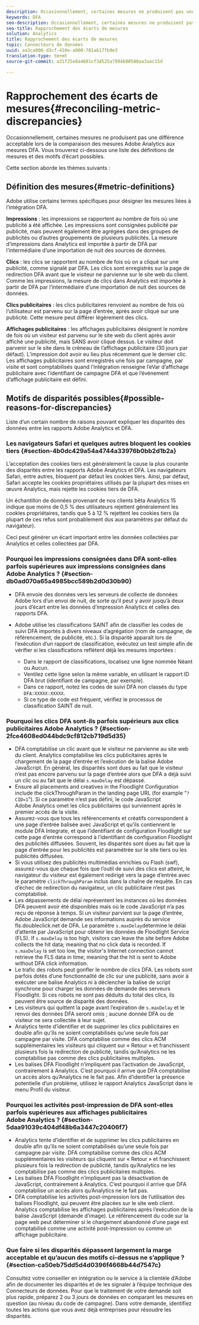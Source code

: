 ```yaml
---
description: Occasionnellement, certaines mesures ne produisent pas une différence acceptable lors de la comparaison des mesures Adobe Analytics aux mesures DFA. Vous trouverez ci-dessous une liste des définitions de mesures et des motifs d’écart possibles.
keywords: DFA
seo-description: Occasionnellement, certaines mesures ne produisent pas une différence acceptable lors de la comparaison des mesures Adobe Analytics aux mesures DFA. Vous trouverez ci-dessous une liste des définitions de mesures et des motifs d’écart possibles.
seo-title: Rapprochement des écarts de mesures
solution: Analytics
title: Rapprochement des écarts de mesures
topic: Connecteurs de données
uuid: aa3ca006-d3cf-410e-a000-781ab17fb9e3
translation-type: tm+mt
source-git-commit: a31f25e8a4681cf34525a7994b00580aa3aac15d

---
```



# Rapprochement des écarts de mesures{#reconciling-metric-discrepancies}

Occasionnellement, certaines mesures ne produisent pas une différence acceptable lors de la comparaison des mesures Adobe Analytics aux mesures DFA. Vous trouverez ci-dessous une liste des définitions de mesures et des motifs d’écart possibles.

Cette section aborde les thèmes suivants :

## Définition des mesures{#metric-definitions}

Adobe utilise certains termes spécifiques pour désigner les mesures liées à l’intégration DFA.

**Impressions** : les impressions se rapportent au nombre de fois où une publicité a été affichée. Les impressions sont consignées publicité par publicité, mais peuvent également être agrégées dans des groupes de publicités ou d’autres groupements de plusieurs publicités. La mesure d’impressions dans Analytics est importée à partir de DFA par l’intermédiaire d’une importation de nuit des sources de données.

**Clics** : les clics se rapportent au nombre de fois où on a cliqué sur une publicité, comme signalé par DFA. Les clics sont enregistrés sur la page de redirection DFA avant que le visiteur ne parvienne sur le site web du client. Comme les impressions, la mesure de clics dans Analytics est importée à partir de DFA par l’intermédiaire d’une importation de nuit des sources de données.

**Clics publicitaires** : les clics publicitaires renvoient au nombre de fois où l’utilisateur est parvenu sur la page d’entrée, après avoir cliqué sur une publicité. Cette mesure peut différer légèrement des clics.

**Affichages publicitaires** : les affichages publicitaires désignent le nombre de fois où un visiteur est parvenu sur le site web du client après avoir affiché une publicité, mais SANS avoir cliqué dessus. Le visiteur doit parvenir sur le site dans le créneau de l’affichage publicitaire (30 jours par défaut). L’impression doit avoir eu lieu plus récemment que le dernier clic. Les affichages publicitaires sont enregistrés une fois par campagne, par visite et sont comptabilisés quand l’intégration renseigne l’eVar d’affichage publicitaire avec l’identifiant de campagne DFA et que l’événement d’affichage publicitaire est défini.

## Motifs de disparités possibles{#possible-reasons-for-discrepancies}

Liste d’un certain nombre de raisons pouvant expliquer les disparités des données entre les rapports Adobe Analytics et DFA.

### Les navigateurs Safari et quelques autres bloquent les cookies tiers {#section-4b0dc429a54a4744a33976b0bb2d1b2a}

L’acceptation des cookies tiers est généralement la cause la plus courante des disparités entre les rapports Adobe Analytics et DFA. Les navigateurs Safari, entre autres, bloquent par défaut les cookies tiers. Ainsi, par défaut, Safari accepte les cookies propriétaires utilisés par la plupart des mises en œuvre Analytics, mais rejette les cookies tiers de DFA.

Un échantillon de données provenant de nos clients bêta Analytics 15 indique que moins de 0,5 % des utilisateurs rejettent généralement les cookies propriétaires, tandis que 5 à 12 % rejettent les cookies tiers (la plupart de ces refus sont probablement dus aux paramètres par défaut du navigateur).

Ceci peut générer un écart important entre les données collectées par Analytics et celles collectées par DFA.

### Pourquoi les impressions consignées dans DFA sont-elles parfois supérieures aux impressions consignées dans Adobe Analytics ? {#section-db0ad070a65a4985bcc589b2d0d30b90}

* DFA envoie des données vers les serveurs de collecte de données Adobe lors d’un envoi de nuit, de sorte qu’il peut y avoir jusqu’à deux jours d’écart entre les données d’impression Analytics et celles des rapports DFA.
* Adobe utilise les classifications SAINT afin de classifier les codes de suivi DFA importés à divers niveaux d’agrégation (nom de campagne, de référencement, de publicité, etc.). Si la disparité apparaît lors de l’exécution d’un rapport de classification, exécutez un test simple afin de vérifier si les classifications reflètent déjà les mesures importées :

   * Dans le rapport de classifications, localisez une ligne nommée Néant ou Aucun.
   * Ventilez cette ligne selon la même variable, en utilisant le rapport ID DFA brut (identifiant de campagne, par exemple).
   * Dans ce rapport, notez les codes de suivi DFA non classés du type `DFA:XXXXX:XXXXX`.
   * Si ce type de code est fréquent, vérifiez le processus de classification SAINT de nuit.

### Pourquoi les clics DFA sont-ils parfois supérieurs aux clics publicitaires Adobe Analytics ? {#section-2fce4608ed044bdc9cf812cb719d5d35}

* DFA comptabilise un clic avant que le visiteur ne parvienne au site web du client. Analytics comptabilise les clics publicitaires après le chargement de la page d’entrée et l’exécution de la balise Adobe JavaScript. En général, les disparités sont dues au fait que le visiteur n’est pas encore parvenu sur la page d’entrée alors que DFA a déjà suivi un clic ou au fait que le délai `s.maxDelay` est dépassé.
* Ensure all placements and creatives in the Floodlight Configuration include the clickThroughParam in the landing page URL (for example “`?CID=1`”). Si ce paramètre n’est pas défini, le code JavaScript Adobe Analytics omet les clics publicitaires qui surviennent après le premier accès de la visite.
* Assurez-vous que tous les référencements et créatifs correspondent à une page d’entrée balisée avec JavaScript et qu’ils contiennent le module DFA Integrate, et que l’identifiant de configuration Floodlight sur cette page d’entrée correspond à l’identifiant de configuration Floodlight des publicités diffusées. Souvent, les disparités sont dues au fait que la page d’entrée pour les publicités est paramétrée sur le site tiers ou les publicités diffusées.
* Si vous utilisez des publicités multimédias enrichies ou Flash (swf), assurez-vous que chaque fois que l’outil de suivi des clics est atteint, le navigateur du visiteur est également redirigé vers la page d’entrée avec le paramètre `clickThroughParam` inclus dans la chaîne de requête. En cas d’échec de redirection du navigateur, un clic publicitaire n’est pas comptabilisé.
* Les dépassements de délai représentent les instances où les données DFA peuvent avoir été disponibles mais où le code JavaScript n’a pas reçu de réponse à temps. Si un visiteur parvient sur la page d’entrée, Adobe JavaScript demande ses informations auprès du service fls.doubleclick.net de DFA. Le paramètre `s.maxDelay`détermine le délai d’attente par JavaScript pour obtenir les données de Floodlight Service (FLS). If `s.maxDelay` is too high, visitors can leave the site before Adobe collects the hit data; meaning that no click data is recorded. If `s.maxDelay` is set too low, the visitor's Internet connection cannot retrieve the FLS data in time; meaning that the hit is sent to Adobe without DFA click information.
* Le trafic des robots peut gonfler le nombre de clics DFA. Les robots sont parfois dotés d’une fonctionnalité de clic sur une publicité, sans avoir à exécuter une balise Analytics ni à déclencher la balise de script synchrone pour charger les données de demande des serveurs Floodlight. Si ces robots ne sont pas déduits du total des clics, ils peuvent être source de disparité des données.
* Les visiteurs qui quittent la page avant l’expiration de `s.maxDelay` et le renvoi des données DFA seront omis ; aucune donnée DFA ou de visiteur ne sera collectée à leur sujet.
* Analytics tente d’identifier et de supprimer les clics publicitaires en double afin qu’ils ne soient comptabilisés qu’une seule fois par campagne par visite. DFA comptabilise comme des clics ACM supplémentaires les visiteurs qui cliquent sur « Retour » et franchissent plusieurs fois la redirection de publicité, tandis qu’Analytics ne les comptabilise pas comme des clics publicitaires multiples.
* Les balises DFA Floodlight n’impliquent pas l’activation de JavaScript, contrairement à Analytics. C’est pourquoi il arrive que DFA comptabilise un accès alors qu’Analytics ne le fait pas. Afin d’identifier la présence potentielle d’un problème, utilisez le rapport Analytics JavaScript dans le menu Profil du visiteur.

### Pourquoi les activités post-impression de DFA sont-elles parfois supérieures aux affichages publicitaires Adobe Analytics ? {#section-5daa91039c404df48b6a3447c20406f7}

* Analytics tente d’identifier et de supprimer les clics publicitaires en double afin qu’ils ne soient comptabilisés qu’une seule fois par campagne par visite. DFA comptabilise comme des clics ACM supplémentaires les visiteurs qui cliquent sur « Retour » et franchissent plusieurs fois la redirection de publicité, tandis qu’Analytics ne les comptabilise pas comme des clics publicitaires multiples.
* Les balises DFA Floodlight n’impliquent pas la désactivation de JavaScript, contrairement à Analytics. C’est pourquoi il arrive que DFA comptabilise un accès alors qu’Analytics ne le fait pas.
* DFA comptabilise les activités post-impression lors de l’utilisation des balises Floodlight, qui peuvent être placées sur le site web client. Analytics comptabilise les affichages publicitaires après l’exécution de la balise JavaScript (demande d’image). Le référencement du code sur la page web peut déterminer si le chargement abandonné d’une page est comptabilisé comme une activité post-impression ou comme un affichage publicitaire.

### Que faire si les disparités dépassent largement la marge acceptable et qu’aucun des motifs ci-dessus ne s’applique ? {#section-ca50eb75dd5d4d0396f4668b44d7547c}

Consultez votre conseiller en intégration ou le service à la clientèle d’Adobe afin de documenter les disparités et de les signaler à l’équipe technique des Connecteurs de données. Pour que le traitement de votre demande soit plus rapide, préparez 2 ou 3 jours de données en comparant les mesures en question (au niveau du code de campagne). Dans votre demande, identifiez toutes les actions que vous avez déjà entreprises pour résoudre les disparités.
